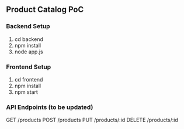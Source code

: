 ## Product Catalog PoC

### Backend Setup
1. cd backend
2. npm install
3. node app.js

### Frontend Setup
1. cd frontend
2. npm install
3. npm start

### API Endpoints (to be updated)
GET /products
POST /products
PUT /products/:id
DELETE /products/:id